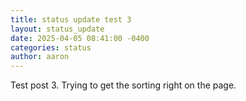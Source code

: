 ```yaml
---
title: status update test 3
layout: status_update
date: 2025-04-05 08:41:00 -0400
categories: status
author: aaron
---
```

Test post 3. Trying to get the sorting right on the page.